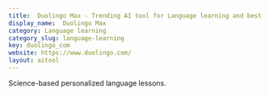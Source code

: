 ```yaml
---
title:  Duolingo Max - Trending AI tool for Language learning and best alternatives
display_name:  Duolingo Max
category: Language learning
category_slug: language-learning
key: duolingo_com
website: https://www.duolingo.com/
layout: aitool
---
```


Science-based personalized language lessons.
